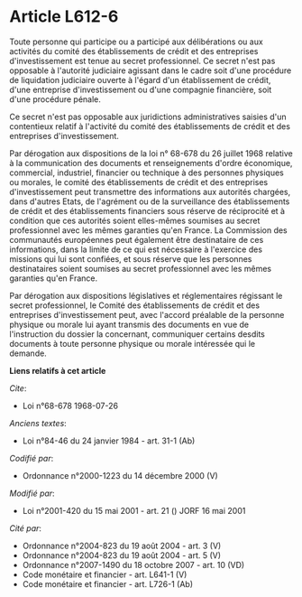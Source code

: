 # Article L612-6

Toute personne qui participe ou a participé aux délibérations ou aux activités du comité des établissements de crédit et des
entreprises d'investissement est tenue au secret professionnel. Ce secret n'est pas opposable à l'autorité judiciaire
agissant dans le cadre soit d'une procédure de liquidation judiciaire ouverte à l'égard d'un établissement de crédit, d'une
entreprise d'investissement ou d'une compagnie financière, soit d'une procédure pénale.

Ce secret n'est pas opposable aux juridictions administratives saisies d'un contentieux relatif à l'activité du comité des
établissements de crédit et des entreprises d'investissement.

Par dérogation aux dispositions de la loi n° 68-678 du 26 juillet 1968 relative à la communication des documents et
renseignements d'ordre économique, commercial, industriel, financier ou technique à des personnes physiques ou morales, le
comité des établissements de crédit et des entreprises d'investissement peut transmettre des informations aux autorités
chargées, dans d'autres Etats, de l'agrément ou de la surveillance des établissements de crédit et des établissements
financiers sous réserve de réciprocité et à condition que ces autorités soient elles-mêmes soumises au secret professionnel
avec les mêmes garanties qu'en France. La Commission des communautés européennes peut également être destinataire de ces
informations, dans la limite de ce qui est nécessaire à l'exercice des missions qui lui sont confiées, et sous réserve que
les personnes destinataires soient soumises au secret professionnel avec les mêmes garanties qu'en France.

Par dérogation aux dispositions législatives et réglementaires régissant le secret professionnel, le Comité des
établissements de crédit et des entreprises d'investissement peut, avec l'accord préalable de la personne physique ou morale
lui ayant transmis des documents en vue de l'instruction du dossier la concernant, communiquer certains desdits documents à
toute personne physique ou morale intéressée qui le demande.

**Liens relatifs à cet article**

_Cite_:

  - Loi n°68-678 1968-07-26

_Anciens textes_:

  - Loi n°84-46 du 24 janvier 1984 - art. 31-1 (Ab)

_Codifié par_:

  - Ordonnance n°2000-1223 du 14 décembre 2000 (V)

_Modifié par_:

  - Loi n°2001-420 du 15 mai 2001 - art. 21 () JORF 16 mai 2001

_Cité par_:

  - Ordonnance n°2004-823 du 19 août 2004 - art. 3 (V)
  - Ordonnance n°2004-823 du 19 août 2004 - art. 5 (V)
  - Ordonnance n°2007-1490 du 18 octobre 2007 - art. 10 (VD)
  - Code monétaire et financier - art. L641-1 (V)
  - Code monétaire et financier - art. L726-1 (Ab)
